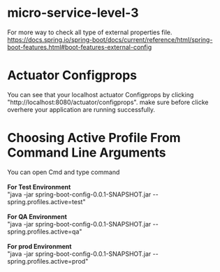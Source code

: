 # micro-service-level-3
For more way to check all type of external properties file. https://docs.spring.io/spring-boot/docs/current/reference/html/spring-boot-features.html#boot-features-external-config
# Actuator Configprops
You can see that your localhost actuator Configprops by clicking "http://localhost:8080/actuator/configprops". make sure before clicke overhere your application are running successfully. 
# Choosing Active Profile From Command Line Arguments

You can open Cmd and type command<br><br>
<b>For Test Environment</b><br>
"java -jar spring-boot-config-0.0.1-SNAPSHOT.jar --spring.profiles.active=test"<br><br>
<b>For QA Environment</b><br>
"java -jar spring-boot-config-0.0.1-SNAPSHOT.jar --spring.profiles.active=qa"<br><br>
<b>For prod Environment</b><br>
"java -jar spring-boot-config-0.0.1-SNAPSHOT.jar --spring.profiles.active=prod"<br><br>
